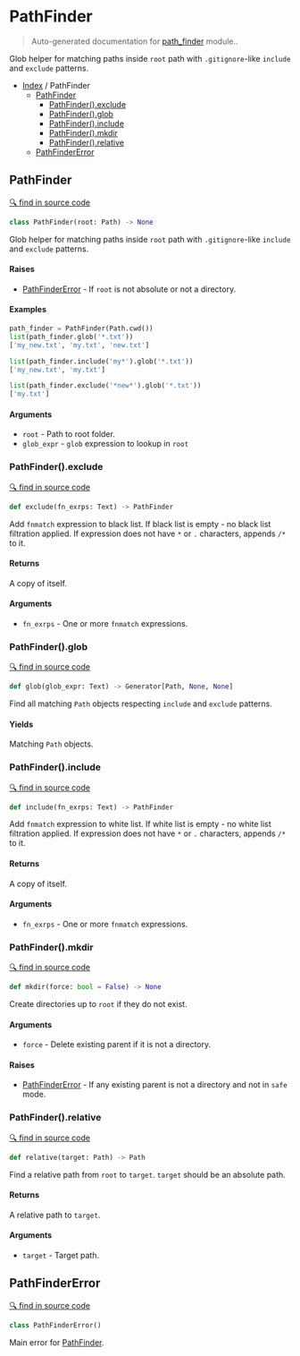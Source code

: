 # PathFinder

> Auto-generated documentation for [path_finder](../path_finder.py) module..

Glob helper for matching paths inside `root` path with `.gitignore`-like
`include` and `exclude` patterns.

- [Index](README.md#modules) / PathFinder
  - [PathFinder](#pathfinder)
    - [PathFinder().exclude](#pathfinderexclude)
    - [PathFinder().glob](#pathfinderglob)
    - [PathFinder().include](#pathfinderinclude)
    - [PathFinder().mkdir](#pathfindermkdir)
    - [PathFinder().relative](#pathfinderrelative)
  - [PathFinderError](#pathfindererror)

## PathFinder

[🔍 find in source code](../path_finder.py#L25)

```python
class PathFinder(root: Path) -> None
```

Glob helper for matching paths inside `root` path with `.gitignore`-like
`include` and `exclude` patterns.

#### Raises

- [PathFinderError](#pathfindererror) - If `root` is not absolute or not a directory.

#### Examples

```python
path_finder = PathFinder(Path.cwd())
list(path_finder.glob('*.txt'))
['my_new.txt', 'my.txt', 'new.txt']

list(path_finder.include('my*').glob('*.txt'))
['my_new.txt', 'my.txt']

list(path_finder.exclude('*new*').glob('*.txt'))
['my.txt']
```

#### Arguments

- `root` - Path to root folder.
- `glob_expr` - `glob` expression to lookup in `root`

### PathFinder().exclude

[🔍 find in source code](../path_finder.py#L92)

```python
def exclude(fn_exrps: Text) -> PathFinder
```

Add `fnmatch` expression to black list.
If black list is empty - no black list filtration applied.
If expression does not have `*` or `.` characters, appends `/*` to it.

#### Returns

A copy of itself.

#### Arguments

- `fn_exrps` - One or more `fnmatch` expressions.

### PathFinder().glob

[🔍 find in source code](../path_finder.py#L137)

```python
def glob(glob_expr: Text) -> Generator[Path, None, None]
```

Find all matching `Path` objects respecting `include` and
`exclude` patterns.

#### Yields

Matching `Path` objects.

### PathFinder().include

[🔍 find in source code](../path_finder.py#L71)

```python
def include(fn_exrps: Text) -> PathFinder
```

Add `fnmatch` expression to white list.
If white list is empty - no white list filtration applied.
If expression does not have `*` or `.` characters, appends `/*` to it.

#### Returns

A copy of itself.

#### Arguments

- `fn_exrps` - One or more `fnmatch` expressions.

### PathFinder().mkdir

[🔍 find in source code](../path_finder.py#L184)

```python
def mkdir(force: bool = False) -> None
```

Create directories up to `root` if they do not exist.

#### Arguments

- `force` - Delete existing parent if it is not a directory.

#### Raises

- [PathFinderError](#pathfindererror) - If any existing parent is not a directory and not in `safe` mode.

### PathFinder().relative

[🔍 find in source code](../path_finder.py#L155)

```python
def relative(target: Path) -> Path
```

Find a relative path from `root` to `target`.
`target` should be an absolute path.

#### Returns

A relative path to `target`.

#### Arguments

- `target` - Target path.

## PathFinderError

[🔍 find in source code](../path_finder.py#L19)

```python
class PathFinderError()
```

Main error for [PathFinder](#pathfinder).
